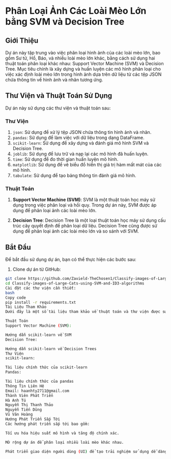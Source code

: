 # Phân Loại Ảnh Các Loài Mèo Lớn bằng SVM và Decision Tree

## Giới Thiệu

Dự án này tập trung vào việc phân loại hình ảnh của các loài mèo lớn, bao gồm Sư tử, Hổ, Báo, và nhiều loài mèo lớn khác, bằng cách sử dụng hai thuật toán phân loại khác nhau: Support Vector Machine (SVM) và Decision Tree. Mục tiêu chính là xây dựng và huấn luyện các mô hình phân loại cho việc xác định loài mèo lớn trong hình ảnh dựa trên dữ liệu từ các tệp JSON chứa thông tin về hình ảnh và nhãn tương ứng.

## Thư Viện và Thuật Toán Sử Dụng

Dự án này sử dụng các thư viện và thuật toán sau:

### Thư Viện

1. `json`: Sử dụng để xử lý tệp JSON chứa thông tin hình ảnh và nhãn.
2. `pandas`: Sử dụng để làm việc với dữ liệu trong dạng DataFrame.
3. `scikit-learn`: Sử dụng để xây dựng và đánh giá mô hình SVM và Decision Tree.
4. `joblib`: Sử dụng để lưu trữ và nạp lại các mô hình đã huấn luyện.
5. `time`: Sử dụng để đo thời gian huấn luyện mô hình.
6. `matplotlib`: Sử dụng để vẽ biểu đồ hiển thị giá trị hàm mất mát của các mô hình.
7. `tabulate`: Sử dụng để tạo bảng thông tin đánh giá mô hình.

### Thuật Toán

1. **Support Vector Machine (SVM)**: SVM là một thuật toán học máy sử dụng trong việc phân loại và hồi quy. Trong dự án này, SVM được áp dụng để phân loại ảnh các loài mèo lớn.

2. **Decision Tree**: Decision Tree là một loại thuật toán học máy sử dụng cấu trúc cây quyết định để phân loại dữ liệu. Decision Tree cũng được sử dụng để phân loại ảnh các loài mèo lớn và so sánh với SVM.

## Bắt Đầu

Để bắt đầu sử dụng dự án, bạn có thể thực hiện các bước sau:

1. Clone dự án từ GitHub:

```bash
git clone https://github.com/Zavield-TheChosen1/Classify-images-of-Large-Cats-using-SVM-and-ID3-algorithms.git
cd Classify-images-of-Large-Cats-using-SVM-and-ID3-algorithms
Cài đặt các thư viện cần thiết:
bash
Copy code
pip install -r requirements.txt
Tài Liệu Tham Khảo
Dưới đây là một số tài liệu tham khảo về thuật toán và thư viện được sử dụng trong dự án:

Thuật Toán
Support Vector Machine (SVM):

Hướng dẫn scikit-learn về SVM
Decision Tree:

Hướng dẫn scikit-learn về Decision Trees
Thư Viện
scikit-learn:

Tài liệu chính thức của scikit-learn
Pandas:

Tài liệu chính thức của pandas
Thông Tin Liên Hệ
Email: haanhty2711@gmail.com
Thành Viên Phát Triển
Hà Anh Tú
Nguyễn Thị Thanh Thảo
Nguyễn Tiến Dũng
Vũ Văn Hoàng
Hướng Phát Triển Sắp Tới
Các hướng phát triển sắp tới bao gồm:

Tối ưu hóa hiệu suất mô hình và tăng độ chính xác.

Mở rộng dự án để phân loại nhiều loài mèo khác nhau.

Phát triển giao diện người dùng (UI) để tạo trải nghiệm sử dụng dễ dàng hơn.

